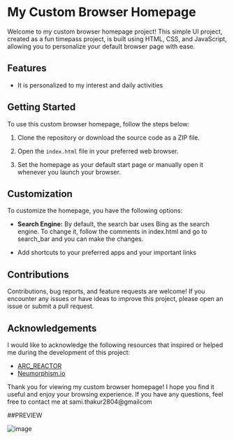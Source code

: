 # My Custom Browser Homepage

Welcome to my custom browser homepage project! This simple UI project, created as a fun timepass project, is built using HTML, CSS, and JavaScript, allowing you to personalize your default browser page with ease.

## Features

- It is personalized to my interest and daily activities

## Getting Started

To use this custom browser homepage, follow the steps below:

1. Clone the repository or download the source code as a ZIP file.

2. Open the `index.html` file in your preferred web browser.

3. Set the homepage as your default start page or manually open it whenever you launch your browser.

## Customization

To customize the homepage, you have the following options:

- **Search Engine:** By default, the search bar uses Bing as the search engine. To change it, follow the comments in index.html and go to search_bar and you can make the changes.

- Add shortcuts to your preferred apps and your important links

## Contributions

Contributions, bug reports, and feature requests are welcome! If you encounter any issues or have ideas to improve this project, please open an issue or submit a pull request.

## Acknowledgements

I would like to acknowledge the following resources that inspired or helped me during the development of this project:

- [ARC_REACTOR](https://css-tricks.com/iron-mans-arc-reactor-using-css3-transforms-and-animations/)
- [Neumorphism.io](https://neumorphism.io/)

Thank you for viewing my custom browser homepage! I hope you find it useful and enjoy your browsing experience. If you have any questions, feel free to contact me at 
sami.thakur2804@gmailcom

##PREVIEW

![image](https://github.com/SAMI-THAKUR/LANDING_PAGE/assets/118300788/5e8a1a4e-f244-43c1-9dc9-984d8d98c9fb)
